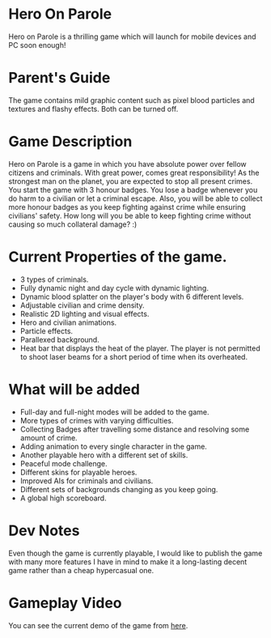 # Hero On Parole
Hero on Parole is a thrilling game which will launch for mobile devices and PC soon enough!
# Parent's Guide
The game contains mild graphic content such as pixel blood particles and textures and flashy effects. Both can be turned off. 
# Game Description
Hero on Parole is a game in which you have absolute power over fellow citizens and criminals. With great power, comes great responsibility! As the strongest man on the planet, you are expected to stop all present crimes. You start the game with 3 honour badges. You lose a badge whenever you do harm to a civilian or let a criminal escape. Also, you will be able to collect more honour badges as you keep fighting against crime while ensuring civilians' safety. How long will you be able to keep fighting crime without causing so much collateral damage? :)

# Current Properties of the game. 
- 3 types of criminals. 
- Fully dynamic night and day cycle with dynamic lighting. 
- Dynamic blood splatter on the player's body with 6 different levels. 
- Adjustable civilian and crime density. 
- Realistic 2D lighting and visual effects. 
- Hero and civilian animations. 
- Particle effects. 
- Parallexed background. 
- Heat bar that displays the heat of the player. The player is not permitted to shoot laser beams for a short period of time when its overheated. 

# What will be added
- Full-day and full-night modes will be added to the game. 
- More types of crimes with varying difficulties. 
- Collecting Badges after travelling some distance and resolving some amount of crime. 
- Adding animation to every single character in the game. 
- Another playable hero with a different set of skills. 
- Peaceful mode challenge.
- Different skins for playable heroes. 
- Improved AIs for criminals and civilians. 
- Different sets of backgrounds changing as you keep going. 
- A global high scoreboard.

# Dev Notes
Even though the game is currently playable, I would like to publish the game with many more features I have in mind to make it a long-lasting decent game rather than a cheap hypercasual one. 

# Gameplay Video
You can see the current demo of the game from [here](https://www.youtube.com/watch?v=2aRjRUn2N1g&ab_channel=Makine). 

